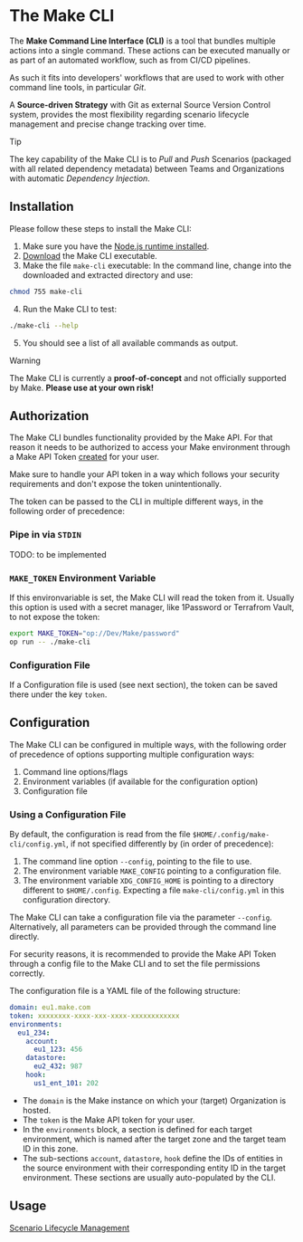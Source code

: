 # The Make CLI
The **Make Command Line Interface (CLI)** is a tool that bundles multiple actions into a single command. These actions can be executed manually or as part of an automated workflow, such as from CI/CD pipelines.

As such it fits into developers' workflows that are used to work with other command line tools, in particular *Git*.

A **Source-driven Strategy** with Git as external Source Version Control system, provides the most flexibility regarding scenario lifecycle management and precise change tracking over time.

> [!TIP]
> The key capability of the Make CLI is to *Pull* and *Push* Scenarios (packaged with all related dependency metadata) between Teams and Organizations with automatic *Dependency Injection*.

## Installation
Please follow these steps to install the Make CLI:
1. Make sure you have the [Node.js runtime installed](https://nodejs.org/en/download).
2. [Download](https://github.com/losahlmann-make/make-cli-alpha/releases/latest) the Make CLI executable.
3. Make the file `make-cli` executable: In the command line, change into the downloaded and extracted directory and use:
  ```bash
chmod 755 make-cli
```
4. Run the Make CLI to test:
  ```bash
./make-cli --help
```
5. You should see a list of all available commands as output.

> [!WARNING]
> The Make CLI is currently a **proof-of-concept** and not officially supported by Make. **Please use at your own risk!**

## Authorization
The Make CLI bundles functionality provided by the Make API. For that reason it needs to be authorized to access your Make environment through a Make API Token [created](https://www.make.com/en/help/apps/process-management/make#connectmake) for your user.

Make sure to handle your API token in a way which follows your security requirements and don't expose the token unintentionally.

The token can be passed to the CLI in multiple different ways, in the following order of precedence:

### Pipe in via `STDIN`
TODO: to be implemented

### `MAKE_TOKEN` Environment Variable
If this environvariable is set, the Make CLI will read the token from it. Usually this option is used with a secret manager, like 1Password or Terrafrom Vault, to not expose the token:
```bash
export MAKE_TOKEN="op://Dev/Make/password"
op run -- ./make-cli
```

### Configuration File
If a Configuration file is used (see next section), the token can be saved there under the key `token`.

## Configuration
The Make CLI can be configured in multiple ways, with the following order of precedence of options supporting multiple configuration ways:
1. Command line options/flags
2. Environment variables (if available for the configuration option)
3. Configuration file

### Using a Configuration File
By default, the configuration is read from the file `$HOME/.config/make-cli/config.yml`, if not specified differently by (in order of precedence):
1. The command line option `--config`, pointing to the file to use.
2. The environment variable `MAKE_CONFIG` pointing to a configuration file.
3. The environment variable `XDG_CONFIG_HOME` is pointing to a directory different to `$HOME/.config`. Expecting a file `make-cli/config.yml` in this configuration directory.

The Make CLI can take a configuration file via the parameter `--config`. Alternatively, all parameters can be provided through the command line directly.

For security reasons, it is recommended to provide the Make API Token through a config file to the Make CLI and to set the file permissions correctly.

The configuration file is a YAML file of the following structure:
    
```YAML
domain: eu1.make.com
token: xxxxxxxx-xxxx-xxx-xxxx-xxxxxxxxxxxx
environments:
  eu1_234:
    account:
      eu1_123: 456
    datastore:
      eu2_432: 987
    hook:
      us1_ent_101: 202
```

- The `domain` is the Make instance on which your (target) Organization is hosted.
- The `token` is the Make API token for your user.
- In the `environments` block, a section is defined for each target environment, which is named after the target zone and the target team ID in this zone.
- The sub-sections `account`, `datastore`, `hook` define the IDs of entities in the source environment with their corresponding entity ID in the target environment. These sections are usually auto-populated by the CLI.

## Usage
[Scenario Lifecycle Management](scenario-lifecycle-management.md)
